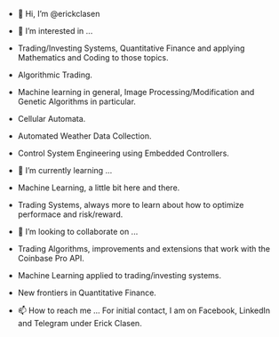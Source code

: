 - 👋 Hi, I’m @erickclasen
- 👀 I’m interested in ...
- Trading/Investing Systems, Quantitative Finance and applying Mathematics and Coding to those topics.
- Algorithmic Trading. 
- Machine learning in general, Image Processing/Modification and Genetic Algorithms in particular.
- Cellular Automata.
- Automated Weather Data Collection.
- Control System Engineering using Embedded Controllers.

- 🌱 I’m currently learning ...
- Machine Learning, a little bit here and there.
- Trading Systems, always more to learn about how to optimize performace and risk/reward.

- 💞️ I’m looking to collaborate on ...
- Trading Algorithms, improvements and extensions that work with the Coinbase Pro API.
- Machine Learning applied to trading/investing systems.
- New frontiers in Quantitative Finance.

- 📫 How to reach me ...
For initial contact, I am on Facebook, LinkedIn and Telegram under Erick Clasen.

<!---
erickclasen/erickclasen is a ✨ special ✨ repository because its `README.md` (this file) appears on your GitHub profile.
You can click the Preview link to take a look at your changes.
--->
